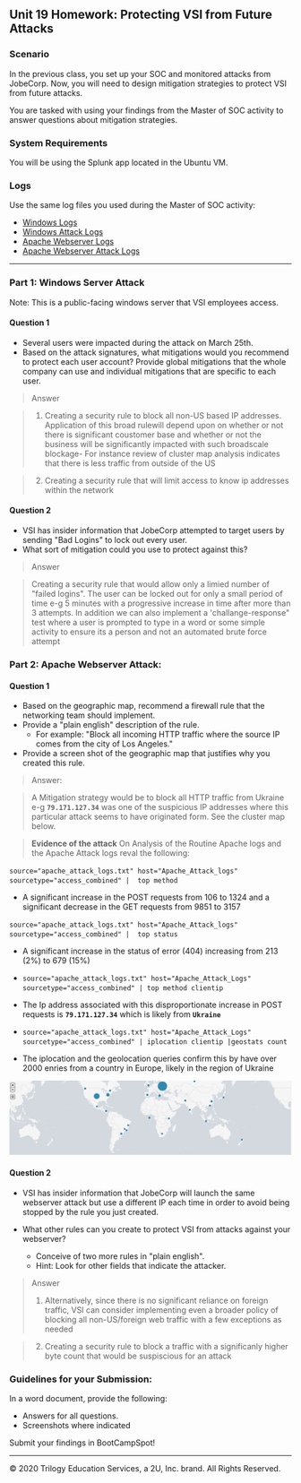 ## Unit 19 Homework: Protecting VSI from Future Attacks

### Scenario

In the previous class,  you set up your SOC and monitored attacks from JobeCorp. Now, you will need to design mitigation strategies to protect VSI from future attacks. 

You are tasked with using your findings from the Master of SOC activity to answer questions about mitigation strategies.

### System Requirements 

You will be using the Splunk app located in the Ubuntu VM.

### Logs

Use the same log files you used during the Master of SOC activity:

- [Windows Logs](resources/windows_server_logs.csv)
- [Windows Attack Logs](resources/windows_server_attack_logs.csv)
- [Apache Webserver Logs](resources/apache_logs.txt	)
- [Apache Webserver Attack Logs](resources/apache_attack_logs.txt	)

---

### Part 1: Windows Server Attack

Note: This is a public-facing windows server that VSI employees access.
 
#### Question 1
- Several users were impacted during the attack on March 25th.
- Based on the attack signatures, what mitigations would you recommend to protect each user account? Provide global mitigations that the whole company can use and individual mitigations that are specific to each user.

> Answer

> 1) Creating a security rule to block all non-US based IP addresses. Application of this broad rulewill depend upon on whether or not there is significant coustomer base and whether or not the business will be significantly impacted with such broadscale blockage- For instance review of cluster map analysis indicates that there is less traffic from outside of the US

> 2) Creating a security rule that will limit access to know ip addresses within the network
  
#### Question 2
- VSI has insider information that JobeCorp attempted to target users by sending "Bad Logins" to lock out every user.
- What sort of mitigation could you use to protect against this?

> Answer

> Creating a security rule that would allow only a limied number of "failed logins". The user can be locked out for only a small period of time e-g 5 minutes with a progressive increase in time after more than 3 attempts. In addition we can also implement a 'challange-response" test where a user is prompted to type in a word or some simple activity to ensure its a person and not an automated brute force attempt

### Part 2: Apache Webserver Attack:

#### Question 1
- Based on the geographic map, recommend a firewall rule that the networking team should implement.
- Provide a "plain english" description of the rule.
  - For example: "Block all incoming HTTP traffic where the source IP comes from the city of Los Angeles."
- Provide a screen shot of the geographic map that justifies why you created this rule. 

>Answer:

> A Mitigation strategy would be to block all HTTP traffic from Ukraine e-g **`79.171.127.34`** was one of the suspicious IP addresses where this particular attack seems to have originated form. See the cluster map below. 


>**Evidence of the attack**
> On Analysis of the Routine Apache logs and the Apache Attack logs reval the following:

`source="apache_attack_logs.txt" host="Apache_Attack_logs" sourcetype="access_combined" |  top method`

- A significant increase in the POST requests from 106 to 1324 and a significant decrease in the GET requests from 9851 to 3157

`source="apache_attack_logs.txt" host="Apache_Attack_logs" sourcetype="access_combined" |  top status`

- A significant increase in the status of error (404) increasing from 213 (2%) to 679 (15%)

- `source="apache_attack_logs.txt" host="Apache_Attack_Logs" sourcetype="access_combined" | top method clientip`

- The Ip address associated with this disproportionate increase in POST requests is **`79.171.127.34`** which is likely from **`Ukraine`**

- `source="apache_attack_logs.txt" host="Apache_Attack_Logs" sourcetype="access_combined" | iplocation clientip |geostats count`

- The iplocation and the geolocation queries confirm this by have over 2000 enries from a country in Europe, likely in the region of Ukraine

![Geolocation Cluster Map](clustermap.png)



  
#### Question 2

- VSI has insider information that JobeCorp will launch the same webserver attack but use a different IP each time in order to avoid being stopped by the rule you just created.

- What other rules can you create to protect VSI from attacks against your webserver?
  - Conceive of two more rules in "plain english". 
  - Hint: Look for other fields that indicate the attacker.

> Answer
> 1) Alternatively, since there is no significant reliance on foreign traffic, VSI can consider implementing even a broader policy of blocking all non-US/foreign web traffic with a few exceptions as needed

> 2) Creating a security rule to block a traffic with a significanly higher byte count that would be suspiscious for an attack



### Guidelines for your Submission:
  
In a word document, provide the following:
- Answers for all questions.
- Screenshots where indicated

Submit your findings in BootCampSpot!

---

© 2020 Trilogy Education Services, a 2U, Inc. brand. All Rights Reserved.
